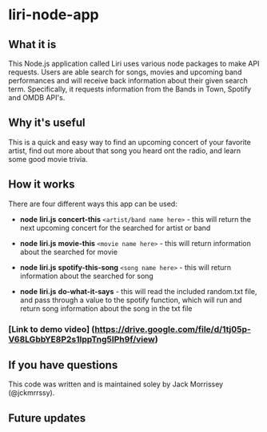 # liri-node-app

## What it is
This Node.js application called Liri uses various node packages to make API requests. Users are able search for songs, movies and upcoming band performances and will receive back information about their given search term. Specifically, it requests information from the Bands in Town, Spotify and OMDB API's.

## Why it's useful

This is a quick and easy way to find an upcoming concert of your favorite artist, find out more about that song you heard ont the radio, and learn some good movie trivia. 

## How it works

There are four different ways this app can be used:

* __node__ __liri.js__ __concert-this__ `<artist/band name here>` - this will return the next upcoming concert for the searched for artist or band

* __node__ __liri.js__ __movie-this__ `<movie name here>` - this will return information about the searched for movie

* __node__ __liri.js__ __spotify-this-song__ `<song name here>` - this will return information about the searched for song

* __node__ __liri.js__ __do-what-it-says__ - this will read the included random.txt file, and pass through a value to the spotify function, which will run and return song information about the song in the txt file

### [Link to demo video] (https://drive.google.com/file/d/1tj05p-V68LGbbYE8P2s1lppTng5lPh9f/view)

## If you have questions

This code was written and is maintained soley by Jack Morrissey (@jckmrrssy).

## Future updates